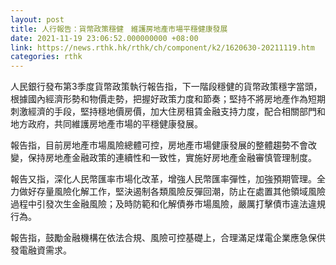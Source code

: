 ```yaml
---
layout: post
title: 人行報告：貨幣政策穩健　維護房地產市場平穩健康發展
date: 2021-11-19 23:06:52.000000000 +08:00
link: https://news.rthk.hk/rthk/ch/component/k2/1620630-20211119.htm
categories: rthk
---
```


人民銀行發布第3季度貨幣政策執行報告指，下一階段穩健的貨幣政策穩字當頭，根據國內經濟形勢和物價走勢，把握好政策力度和節奏；堅持不將房地產作為短期刺激經濟的手段，堅持穩地價房價，加大住房租賃金融支持力度，配合相關部門和地方政府，共同維護房地產市場的平穩健康發展。

報告指，目前房地產市場風險總體可控，房地產市場健康發展的整體趨勢不會改變，保持房地產金融政策的連續性和一致性，實施好房地產金融審慎管理制度。

報告又指，深化人民幣匯率市場化改革，增強人民幣匯率彈性，加強預期管理。全力做好存量風險化解工作，堅決遏制各類風險反彈回潮，防止在處置其他領域風險過程中引發次生金融風險；及時防範和化解債券市場風險，嚴厲打擊債市違法違規行為。

報告指，鼓勵金融機構在依法合規、風險可控基礎上，合理滿足煤電企業應急保供發電融資需求。
